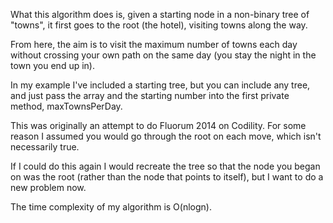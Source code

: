 What this algorithm does is, given a starting node in a non-binary tree of "towns", it first goes to the root (the hotel), visiting towns along the way.  

From here, the aim is to visit the maximum number of towns each day without crossing your own path on the same day (you stay the night in the town you end up in).

In my example I've included a starting tree, but you can include any tree, and just pass the array and the starting number into the first private method, maxTownsPerDay.

This was originally an attempt to do Fluorum 2014 on Codility.  For some reason I assumed you would go through the root on each move, which isn't necessarily true.

If I could do this again I would recreate the tree so that the node you began on was the root (rather than the node that points to itself), but I want to do a new problem now. 

The time complexity of my algorithm is O(nlogn).
